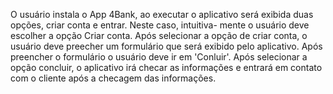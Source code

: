 O usuário instala o App 4Bank, ao executar o aplicativo será exibida duas opções, criar conta e entrar. Neste caso, intuitiva-
mente o usuário deve escolher a opção Criar conta. Após selecionar a opção de criar conta, o usuário deve preecher um formulário que será exibido pelo aplicativo. Após preencher o formulário o usuário deve ir em 'Conluir'. Após selecionar a opção concluir, o aplicativo irá checar as informações e entrará em contato com o cliente após a checagem das informações.
